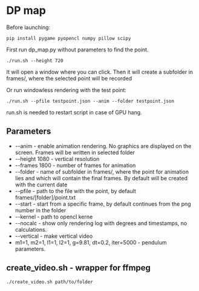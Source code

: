 # DP map

Before launching:

    pip install pygame pyopencl numpy pillow scipy

First run dp_map.py without parameters to find the point. 

    ./run.sh --height 720

It will open a window where you can click. Then it will create a subfolder in frames/, where the selected point will be recorded

Or run windowless rendering with the test point:

    ./run.sh --pfile testpoint.json --anim --folder testpoint.json

run.sh is needed to restart script in case of GPU hang.

## Parameters
 - --anim - enable animation rendering. No graphics are displayed on the screen. Frames will be written in selected folder
 - --height 1080 - vertical resolution
 - --frames 1800 - number of frames for animation
 - --folder - name of subfolder in frames/, where the point for animation lies and which will contain the final frames. By default will be created with the current date
 - --pfile - path to the file with the point, by default frames/[folder]/point.txt
 - --start - start from a specific frame, by default continues from the png number in the folder
 - --kernel - path to opencl kerne
 -  --nocalc - show only rendering log with degrees and timestamps, no calculations.
 - --vertical - make vertical video
 - m1=1, m2=1, l1=1, l2=1, g=9.81, dt=0.2, iter=5000 - pendulum parameters.

 ## create_video.sh - wrapper for ffmpeg

    ./create_video.sh path/to/folder
